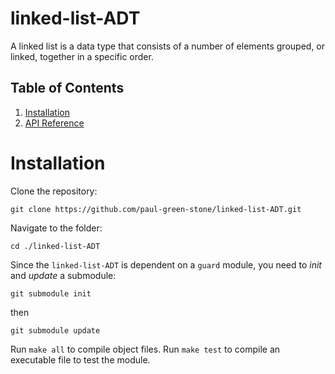 # linked-list-ADT

A linked list is a data type that consists of a number of elements grouped, or linked, together in a specific order.

## Table of Contents

1. [Installation](#installation)
2. [API Reference](https://github.com/paul-green-stone/linked-list-ADT/wiki/API-Reference)

# Installation

Clone the repository:

`git clone https://github.com/paul-green-stone/linked-list-ADT.git`

Navigate to the folder:

`cd ./linked-list-ADT`

Since the `linked-list-ADT` is dependent on a `guard` module, you need to *init* and *update* a submodule:

`git submodule init`

then

`git submodule update`

Run `make all` to compile object files. Run `make test` to compile an executable file to test the module.
